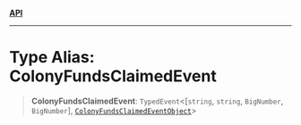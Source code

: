 [**API**](../../../README.md)

***

# Type Alias: ColonyFundsClaimedEvent

> **ColonyFundsClaimedEvent**: `TypedEvent`\<\[`string`, `string`, `BigNumber`, `BigNumber`\], [`ColonyFundsClaimedEventObject`](../interfaces/ColonyFundsClaimedEventObject.md)\>
